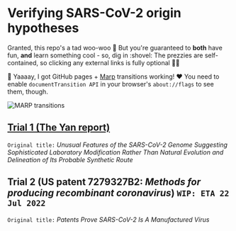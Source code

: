 # Verifying SARS-CoV-2 origin hypotheses

Granted, this repo's a tad woo-woo :zany_face: But you're guaranteed to **both** have fun, **and** learn something cool - so, dig in :shovel: The prezzies are self-contained, so clicking any external links is fully optional :woman_shrugging:

:tada: Yaaaay, I got GitHub pages + [Marp](https://marp.app/) transitions working! :heart: You need to enable `documentTransition API` in your browser's `about://flags` to see them, though.

![MARP transitions](https://user-images.githubusercontent.com/13955209/180343945-52dd45e2-7d50-4041-8d05-3fe0c287b5bd.gif)

## [Trial 1 (The Yan report)](https://engelanna.github.io/verifying-sars-cov-2-origin-hypotheses/docs/trial_1_the_yan_report.html)

`Original title:` _Unusual Features of the SARS-CoV-2 Genome
Suggesting Sophisticated Laboratory Modification Rather Than Natural Evolution 
and Delineation of Its Probable Synthetic Route_

## Trial 2 (US patent 7279327B2: _Methods for producing recombinant coronavirus_) `WIP: ETA 22 Jul 2022`

`Original title:` _Patents Prove SARS-CoV-2 Is A Manufactured Virus_